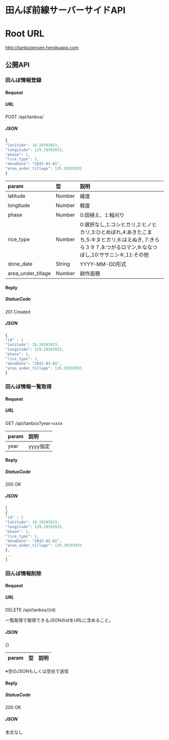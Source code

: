 # 田んぼ前線サーバーサイドAPI

# Root URL
http://tanbozensen.herokuapp.com

## 公開API

### 田んぼ情報登録

#### Request

##### URL

POST /api/tanbos/

##### JSON

``` javascript
{
"latitude": 10.29393933,
"longitude": 129.29393933,
"phase": 1,
"rice_type": 1,
"doneDate": "2015-01-01",
"area_under_tillage": 129.29393933
}
```

|param|型|説明|
|:-----------|:------------|:------------|
|latitude|Number|緯度|
|longitude|Number|軽度|
|phase|Number|0:田植え、1:稲刈り|
|rice_type|Number|0:選択なし,1:コシヒカリ,2:ヒノヒカリ,3:ひとめぼれ,4:あきたこまち,5:キヌヒカリ,6:はえぬき, 7:きらら３９７,8:つがるロマン,9:ななつぼし,10:ササニシキ,11:その他|
|done_date|String|YYYY-MM-DD形式|
|area_under_tillage|Number|耕作面積|

#### Reply

##### StatusCode

201 Created

##### JSON

``` javascript
{
"id" : 1
"latitude": 10.29393933,
"longitude": 129.29393933,
"phase": 1,
"rice_type": 1,
"doneDate": "2015-01-01",
"area_under_tillage": 129.29393933
}
```

### 田んぼ情報一覧取得

#### Request

##### URL

GET /api/tanbos?year=xxxx

|param|説明|
|:-----------|:------------|
|year|yyyy指定|

#### Reply

##### StatusCode

200 OK

##### JSON

``` javascript
[
{
"id" : 1
"latitude": 10.29393933,
"longitude": 129.29393933,
"phase": 1,
"rice_type": 1,
"doneDate": "2015-01-01",
"area_under_tillage": 129.29393933
},
...
]
```

### 田んぼ情報削除

#### Request

##### URL

DELETE /api/tanbos/{id}

一覧取得で取得できるJSONのidをURLに含めること。

##### JSON

{}

|param|型|説明|
|:-----------|:------------|:------------|

※空のJSONもしくは空白で送信


#### Reply

##### StatusCode

200 OK

##### JSON

本文なし
